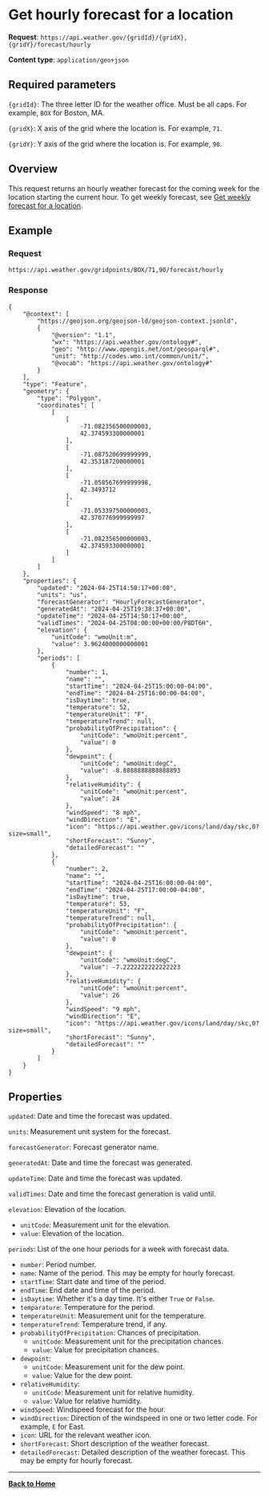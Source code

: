 # Get hourly forecast for a location
**Request**: `https://api.weather.gov/{gridId}/{gridX},{gridY}/forecast/hourly`

**Content type**: `application/geo+json`

## Required parameters

`{gridId}`: The three letter ID for the weather office. Must be all caps. For example, `BOX` for Boston, MA.

`{gridX}`: X axis of the grid where the location is. For example, `71`.

`{gridY}`: Y axis of the grid where the location is. For example, `90`.

## Overview

This request returns an hourly weather forecast for the coming week for the location starting the current hour. To get weekly forecast, see [Get weekly forecast for a location](/weather-api-docs/weekly-forecast.md).

## Example
### Request
```
https://api.weather.gov/gridpoints/BOX/71,90/forecast/hourly
```

### Response
```
{
    "@context": [
        "https://geojson.org/geojson-ld/geojson-context.jsonld",
        {
            "@version": "1.1",
            "wx": "https://api.weather.gov/ontology#",
            "geo": "http://www.opengis.net/ont/geosparql#",
            "unit": "http://codes.wmo.int/common/unit/",
            "@vocab": "https://api.weather.gov/ontology#"
        }
    ],
    "type": "Feature",
    "geometry": {
        "type": "Polygon",
        "coordinates": [
            [
                [
                    -71.082356500000003,
                    42.374593300000001
                ],
                [
                    -71.087520699999999,
                    42.353187200000001
                ],
                [
                    -71.058567699999998,
                    42.3493712
                ],
                [
                    -71.053397500000003,
                    42.370776999999997
                ],
                [
                    -71.082356500000003,
                    42.374593300000001
                ]
            ]
        ]
    },
    "properties": {
        "updated": "2024-04-25T14:50:17+00:00",
        "units": "us",
        "forecastGenerator": "HourlyForecastGenerator",
        "generatedAt": "2024-04-25T19:38:37+00:00",
        "updateTime": "2024-04-25T14:50:17+00:00",
        "validTimes": "2024-04-25T08:00:00+00:00/P8DT6H",
        "elevation": {
            "unitCode": "wmoUnit:m",
            "value": 3.9624000000000001
        },
        "periods": [
            {
                "number": 1,
                "name": "",
                "startTime": "2024-04-25T15:00:00-04:00",
                "endTime": "2024-04-25T16:00:00-04:00",
                "isDaytime": true,
                "temperature": 52,
                "temperatureUnit": "F",
                "temperatureTrend": null,
                "probabilityOfPrecipitation": {
                    "unitCode": "wmoUnit:percent",
                    "value": 0
                },
                "dewpoint": {
                    "unitCode": "wmoUnit:degC",
                    "value": -8.8888888888888893
                },
                "relativeHumidity": {
                    "unitCode": "wmoUnit:percent",
                    "value": 24
                },
                "windSpeed": "8 mph",
                "windDirection": "E",
                "icon": "https://api.weather.gov/icons/land/day/skc,0?size=small",
                "shortForecast": "Sunny",
                "detailedForecast": ""
            },
            {
                "number": 2,
                "name": "",
                "startTime": "2024-04-25T16:00:00-04:00",
                "endTime": "2024-04-25T17:00:00-04:00",
                "isDaytime": true,
                "temperature": 53,
                "temperatureUnit": "F",
                "temperatureTrend": null,
                "probabilityOfPrecipitation": {
                    "unitCode": "wmoUnit:percent",
                    "value": 0
                },
                "dewpoint": {
                    "unitCode": "wmoUnit:degC",
                    "value": -7.2222222222222223
                },
                "relativeHumidity": {
                    "unitCode": "wmoUnit:percent",
                    "value": 26
                },
                "windSpeed": "9 mph",
                "windDirection": "E",
                "icon": "https://api.weather.gov/icons/land/day/skc,0?size=small",
                "shortForecast": "Sunny",
                "detailedForecast": ""
            }
        ]
    }
}
```

## Properties

`updated`: Date and time the forecast was updated.

`units`: Measurement unit system for the forecast.

`forecastGenerator`: Forecast generator name.

`generatedAt`: Date and time the forecast was generated.

`updateTime`: Date and time the forecast was updated.

`validTimes`: Date and time the forecast generation is valid until.

`elevation`: Elevation of the location.

* `unitCode`: Measurement unit for the elevation.
* `value`: Elevation of the location.

`periods`: List of the one hour periods for a week with forecast data.

* `number`: Period number.
* `name`: Name of the period. This may be empty for hourly forecast.
* `startTime`: Start date and time of the period.
* `endTime`: End date and time of the period.
* `isDaytime`: Whether it's a day time. It's either `True` or `False`.
* `temparature`: Temperature for the period.
* `temperatureUnit`: Measurement unit for the temperature. 
* `temperatureTrend`: Temperature trend, if any.
* `probabilityOfPrecipitation`: Chances of precipitation.
    * `unitCode`: Measurement unit for the precipitation chances.
    * `value`: Value for precipitation chances.
* `dewpoint`:
    * `unitCode`: Measurement unit for the dew point.
    * `value`: Value for the dew point.
* `relativeHumidity`:
    * `unitCode`: Measurement unit for relative humidity.
    * `value`: Value for relative humidity.
* `windSpeed`: Windspeed forecast for the hour.
* `windDirection`: Direction of the windspeed in one or two letter code. For example, `E` for East.
* `icon`: URL for the relevant weather icon.
* `shortForecast`: Short description of the weather forecast.
* `detailedForecast`: Detailed description of the weather forecast. This may be empty for hourly forecast.

---
**[Back to Home](../README.md)**